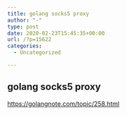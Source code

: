 ```yaml
---
title: golang socks5 proxy
author: "-"
type: post
date: 2020-02-23T15:45:35+00:00
url: /?p=15622
categories:
  - Uncategorized

---
```

## golang socks5 proxy
https://golangnote.com/topic/258.html